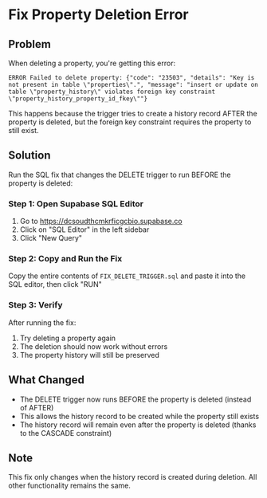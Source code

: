 # Fix Property Deletion Error

## Problem
When deleting a property, you're getting this error:
```
ERROR Failed to delete property: {"code": "23503", "details": "Key is not present in table \"properties\".", "message": "insert or update on table \"property_history\" violates foreign key constraint \"property_history_property_id_fkey\""}
```

This happens because the trigger tries to create a history record AFTER the property is deleted, but the foreign key constraint requires the property to still exist.

## Solution
Run the SQL fix that changes the DELETE trigger to run BEFORE the property is deleted:

### Step 1: Open Supabase SQL Editor
1. Go to https://dcsoudthcmkrficgcbio.supabase.co
2. Click on "SQL Editor" in the left sidebar
3. Click "New Query"

### Step 2: Copy and Run the Fix
Copy the entire contents of `FIX_DELETE_TRIGGER.sql` and paste it into the SQL editor, then click "RUN"

### Step 3: Verify
After running the fix:
1. Try deleting a property again
2. The deletion should now work without errors
3. The property history will still be preserved

## What Changed
- The DELETE trigger now runs BEFORE the property is deleted (instead of AFTER)
- This allows the history record to be created while the property still exists
- The history record will remain even after the property is deleted (thanks to the CASCADE constraint)

## Note
This fix only changes when the history record is created during deletion. All other functionality remains the same.
